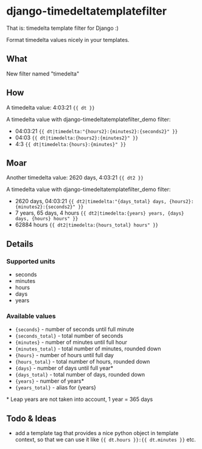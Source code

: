 django-timedeltatemplatefilter
=====================

That is: timedelta template filter for Django :)

Format timedelta values nicely in your templates.

## What

New filter named "timedelta"

## How

A timedelta value: 4:03:21 `{{ dt }}`

A timedelta value with django-timedeltatemplatefilter_demo filter:
 * 04:03:21 `{{ dt|timedelta:"{hours2}:{minutes2}:{seconds2}" }}`
 * 04:03 `{{ dt|timedelta:{hours2}:{minutes2}" }}`
 * 4:3 `{{ dt|timedelta:{hours}:{minutes}" }}`

## Moar

Another timedelta value: 2620 days, 4:03:21 `{{ dt2 }}`

A timedelta value with django-timedeltatemplatefilter_demo filter:
 * 2620 days, 04:03:21 `{{ dt2|timedelta:"{days_total} days, {hours2}:{minutes2}:{seconds2}" }}`
 * 7 years, 65 days, 4 hours `{{ dt2|timedelta:{years} years, {days} days, {hours} hours" }}`
 * 62884 hours `{{ dt2|timedelta:{hours_total} hours" }}`

## Details

### Supported units

 * seconds
 * minutes
 * hours
 * days
 * years

### Available values

 * `{seconds}` - number of seconds until full minute
 * `{seconds_total}` - total number of seconds
 * `{minutes}` - number of minutes until full hour
 * `{minutes_total}` - total number of minutes, rounded down
 * `{hours}` - number of hours until full day
 * `{hours_total}` - total number of hours, rounded down
 * `{days}` - number of days until full year*
 * `{days_total}` - total number of days, rounded down
 * `{years}` - number of years*
 * `{years_total}` - alias for {years}
 
\* Leap years are not taken into account, 1 year = 365 days


## Todo & Ideas

 * add a template tag that provides a nice python object in template context, so that we can use it like `{{ dt.hours }}:{{ dt.minutes }}` etc.
